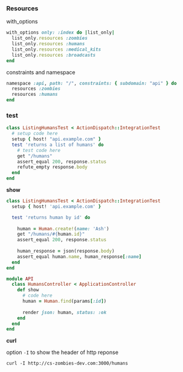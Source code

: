 ### Resources

with_options
```ruby
with_options only: :index do |list_only|
  list_only.resources :zombies
  list_only.resources :humans
  list_only.resources :medical_kits
  list_only.resources :broadcasts
end
```

constraints and namespace
```ruby
namespace :api, path: "/", constraints: { subdomain: "api" } do 
  resources :zombies
  resources :humans
end
```

### test

```ruby
class ListingHumansTest < ActionDispatch::IntegrationTest
  # setup code here
  setup { host! "api.example.com" }
  test 'returns a list of humans' do
    # test code here
    get "/humans"
    assert_equal 200, response.status
    refute_empty response.body
  end
end
```


**show**
```ruby
class ListingHumansTest < ActionDispatch::IntegrationTest
  setup { host! 'api.example.com' }

  test 'returns human by id' do
      
    human = Human.create!(name: 'Ash')
    get "/humans/#{human.id}"
    assert_equal 200, response.status
    
    human_response = json(response.body)
    assert_equal human.name, human_response[:name]
  end
end
```

```ruby
module API
  class HumansController < ApplicationController
    def show
      # code here
      human = Human.find(params[:id])
      
      render json: human, status: :ok
    end
  end
end
```

**curl**

option `-I` to show the header of http reponse

`curl -I http://cs-zombies-dev.com:3000/humans`
